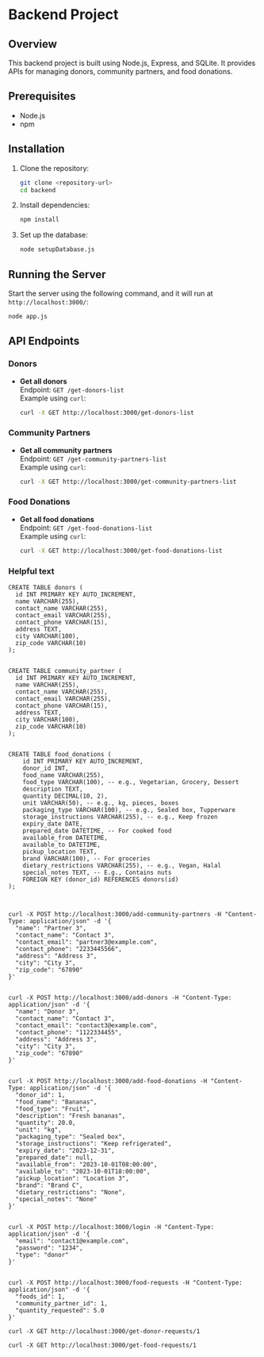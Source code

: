 # Backend Project

## Overview

This backend project is built using Node.js, Express, and SQLite. It provides APIs for managing donors, community partners, and food donations.

## Prerequisites

- Node.js
- npm

## Installation

1. Clone the repository:
    ```sh
    git clone <repository-url>
    cd backend
    ```

2. Install dependencies:
    ```sh
    npm install
    ```

3. Set up the database:
    ```sh
    node setupDatabase.js
    ```

## Running the Server

Start the server using the following command, and it will run at `http://localhost:3000/`:
```sh
node app.js
```

## API Endpoints

### Donors

- **Get all donors**  
  Endpoint: `GET /get-donors-list`  
  Example using `curl`:
  ```sh
  curl -X GET http://localhost:3000/get-donors-list
  ```
### Community Partners

- **Get all community partners**  
    Endpoint: `GET /get-community-partners-list`  
    Example using `curl`:
    ```sh
    curl -X GET http://localhost:3000/get-community-partners-list
    ```

### Food Donations

- **Get all food donations**  
    Endpoint: `GET /get-food-donations-list`  
    Example using `curl`:
    ```sh
    curl -X GET http://localhost:3000/get-food-donations-list
    ```
### Helpful text

```
CREATE TABLE donors (
  id INT PRIMARY KEY AUTO_INCREMENT,
  name VARCHAR(255),
  contact_name VARCHAR(255),
  contact_email VARCHAR(255),
  contact_phone VARCHAR(15),
  address TEXT,
  city VARCHAR(100),
  zip_code VARCHAR(10)
);


CREATE TABLE community_partner (
  id INT PRIMARY KEY AUTO_INCREMENT,
  name VARCHAR(255),
  contact_name VARCHAR(255),
  contact_email VARCHAR(255),
  contact_phone VARCHAR(15),
  address TEXT,
  city VARCHAR(100),
  zip_code VARCHAR(10)
);


CREATE TABLE food_donations (
    id INT PRIMARY KEY AUTO_INCREMENT,
    donor_id INT,
    food_name VARCHAR(255),
    food_type VARCHAR(100), -- e.g., Vegetarian, Grocery, Dessert
    description TEXT,
    quantity DECIMAL(10, 2),
    unit VARCHAR(50), -- e.g., kg, pieces, boxes
    packaging_type VARCHAR(100), -- e.g., Sealed box, Tupperware
    storage_instructions VARCHAR(255), -- e.g., Keep frozen
    expiry_date DATE,
    prepared_date DATETIME, -- For cooked food
    available_from DATETIME,
    available_to DATETIME,
    pickup_location TEXT,
    brand VARCHAR(100), -- For groceries
    dietary_restrictions VARCHAR(255), -- e.g., Vegan, Halal
    special_notes TEXT, -- E.g., Contains nuts
    FOREIGN KEY (donor_id) REFERENCES donors(id)
);



curl -X POST http://localhost:3000/add-community-partners -H "Content-Type: application/json" -d '{
  "name": "Partner 3",
  "contact_name": "Contact 3",
  "contact_email": "partner3@example.com",
  "contact_phone": "2233445566",
  "address": "Address 3",
  "city": "City 3",
  "zip_code": "67890"
}'


curl -X POST http://localhost:3000/add-donors -H "Content-Type: application/json" -d '{
  "name": "Donor 3",
  "contact_name": "Contact 3",
  "contact_email": "contact3@example.com",
  "contact_phone": "1122334455",
  "address": "Address 3",
  "city": "City 3",
  "zip_code": "67890"
}'


curl -X POST http://localhost:3000/add-food-donations -H "Content-Type: application/json" -d '{
  "donor_id": 1,
  "food_name": "Bananas",
  "food_type": "Fruit",
  "description": "Fresh bananas",
  "quantity": 20.0,
  "unit": "kg",
  "packaging_type": "Sealed box",
  "storage_instructions": "Keep refrigerated",
  "expiry_date": "2023-12-31",
  "prepared_date": null,
  "available_from": "2023-10-01T08:00:00",
  "available_to": "2023-10-01T18:00:00",
  "pickup_location": "Location 3",
  "brand": "Brand C",
  "dietary_restrictions": "None",
  "special_notes": "None"
}'


curl -X POST http://localhost:3000/login -H "Content-Type: application/json" -d '{
  "email": "contact1@example.com",
  "password": "1234",
  "type": "donor"
}'


curl -X POST http://localhost:3000/food-requests -H "Content-Type: application/json" -d '{
  "foods_id": 1,
  "community_partner_id": 1,
  "quantity_requested": 5.0
}'

curl -X GET http://localhost:3000/get-donor-requests/1

curl -X GET http://localhost:3000/get-food-requests/1


```

